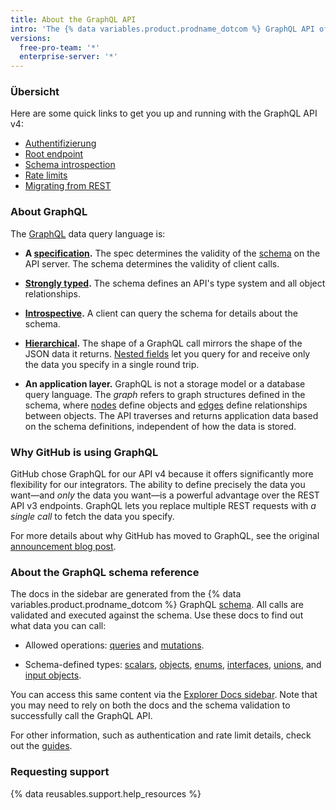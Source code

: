 ```yaml
---
title: About the GraphQL API
intro: 'The {% data variables.product.prodname_dotcom %} GraphQL API offers flexibility and the ability to define precisely the data you want to fetch.'
versions:
  free-pro-team: '*'
  enterprise-server: '*'
---
```


### Übersicht

Here are some quick links to get you up and running with the GraphQL API v4:

* [Authentifizierung](/v4/guides/forming-calls/#authenticating-with-graphql)
* [Root endpoint](/v4/guides/forming-calls/#the-graphql-endpoint)
* [Schema introspection](/v4/guides/intro-to-graphql/#discovering-the-graphql-api)
* [Rate limits](/v4/guides/resource-limitations/)
* [Migrating from REST](/v4/guides/migrating-from-rest)

### About GraphQL

The [GraphQL](https://graphql.github.io/) data query language is:

* **A [specification](https://graphql.github.io/graphql-spec/June2018/).** The spec determines the validity of the [schema](/v4/guides/intro-to-graphql#schema) on the API server. The schema determines the validity of client calls.

* **[Strongly typed](#about-the-graphql-schema-reference).** The schema defines an API's type system and all object relationships.

* **[Introspective](/v4/guides/intro-to-graphql#discovering-the-graphql-api).** A client can query the schema for details about the schema.

* **[Hierarchical](/v4/guides/forming-calls).** The shape of a GraphQL call mirrors the shape of the JSON data it returns. [Nested fields](/v4/guides/migrating-from-rest/#example-nesting) let you query for and receive only the data you specify in a single round trip.

* **An application layer.** GraphQL is not a storage model or a database query language. The _graph_ refers to graph structures defined in the schema, where [nodes](/v4/guides/intro-to-graphql#node) define objects and [edges](/v4/guides/intro-to-graphql#edge) define relationships between objects. The API traverses and returns application data based on the schema definitions, independent of how the data is stored.

### Why GitHub is using GraphQL

GitHub chose GraphQL for our API v4 because it offers significantly more flexibility for our integrators. The ability to define precisely the data you want&mdash;and _only_ the data you want&mdash;is a powerful advantage over the REST API v3 endpoints. GraphQL lets you replace multiple REST requests with _a single call_ to fetch the data you specify.

For more details about why GitHub has moved to GraphQL, see the original [announcement blog post](https://githubengineering.com/the-github-graphql-api/).

### About the GraphQL schema reference

The docs in the sidebar are generated from the {% data variables.product.prodname_dotcom %} GraphQL [schema](/v4/guides/intro-to-graphql/#discovering-the-graphql-api). All calls are validated and executed against the schema. Use these docs to find out what data you can call:

* Allowed operations: [queries](/v4/query) and [mutations](/v4/mutation).

* Schema-defined types: [scalars](/v4/scalar), [objects](/v4/object), [enums](/v4/enum), [interfaces](/v4/interface), [unions](/v4/union), and [input objects](/v4/input_object).

You can access this same content via the [Explorer Docs sidebar](/v4/guides/using-the-explorer#accessing-the-sidebar-docs). Note that you may need to rely on both the docs and the schema validation to successfully call the GraphQL API.

For other information, such as authentication and rate limit details, check out the [guides](/v4/guides).

### Requesting support

{% data reusables.support.help_resources %}
